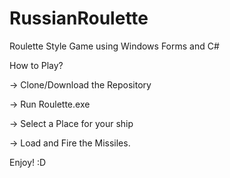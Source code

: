 # RussianRoulette
Roulette Style Game using Windows Forms and C#

How to Play?

-> Clone/Download the Repository

-> Run Roulette.exe

-> Select a Place for your ship

-> Load and Fire the Missiles.

Enjoy! :D
